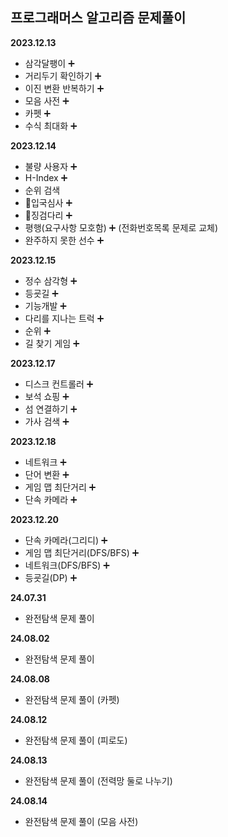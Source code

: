 ## 프로그래머스 알고리즘 문제풀이

<b>2023.12.13</b>

- 삼각달팽이 ➕
- 거리두기 확인하기 ➕
- 이진 변환 반복하기 ➕
- 모음 사전 ➕
- 카펫 ➕
- 수식 최대화 ➕

<b>2023.12.14</b>

- 불량 사용자 ➕
- H-Index ➕
- 순위 검색
- 💢입국심사 ➕
- 💢징검다리 ➕
- 평행(요구사항 모호함) ➕ (전화번호목록 문제로 교체)
- 완주하지 못한 선수 ➕

<b>2023.12.15</b>

- 정수 삼각형 ➕
- 등굣길 ➕
- 기능개발 ➕
- 다리를 지나는 트럭 ➕
- 순위 ➕
- 길 찾기 게임 ➕

<b>2023.12.17</b>

- 디스크 컨트롤러 ➕
- 보석 쇼핑 ➕
- 섬 연결하기 ➕
- 가사 검색 ➕

<b>2023.12.18</b>

- 네트워크 ➕
- 단어 변환 ➕
- 게임 맵 최단거리 ➕
- 단속 카메라 ➕

<b>2023.12.20</b>

- 단속 카메라(그리디) ➕
- 게임 맵 최단거리(DFS/BFS) ➕
- 네트워크(DFS/BFS) ➕
- 등굣길(DP) ➕

<strong> 24.07.31 </strong>

+ 완전탐색 문제 풀이

<strong> 24.08.02 </strong>

+ 완전탐색 문제 풀이

<strong> 24.08.08 </strong>

+ 완전탐색 문제 풀이 (카펫)

<strong> 24.08.12 </strong>

+ 완전탐색 문제 풀이 (피로도)

<strong> 24.08.13 </strong>

+ 완전탐색 문제 풀이 (전력망 둘로 나누기)

<strong> 24.08.14 </strong>

+ 완전탐색 문제 풀이 (모음 사전)